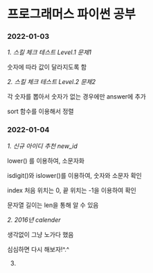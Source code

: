 # 프로그래머스 파이썬 공부

### 2022-01-03
*1. 스킬 체크 테스트 Level.1 문제1*

숫자에 따라 값이 달라지도록 함

*2. 스킬 체크 테스트 Level.2 문제2*

각 숫자를 뽑아서 숫자가 없는 경우에만 answer에 추가

sort 함수를 이용해서 정렬

### 2022-01-04
*1. 신규 아이디 추천 new_id*

lower() 를 이용하여, 소문자화

isdigit()와 islower()를 이용하여, 숫자와 소문자 확인

index 처음 위치는 0, 끝 위치는 -1을 이용하여 확인

문자열 길이는 len을 통해 알 수 있음

*2. 2016년 calender*

생각없이 그냥 노가다 했음

심심하면 다시 해보자!^.^

3. 